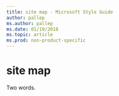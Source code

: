 ```yaml
---
title: site map - Microsoft Style Guide
author: pallep
ms.author: pallep
ms.date: 01/19/2018
ms.topic: article
ms.prod: non-product-specific
---
```


# site map

Two words. 

